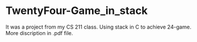 # TwentyFour-Game_in_stack

It was a project from my CS 211 class.
Using stack in C to achieve 24-game.
More discription in .pdf file.
